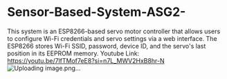 # Sensor-Based-System-ASG2-
This system is an ESP8266-based servo motor controller that allows users to configure Wi-Fi credentials and servo settings via a web interface. The ESP8266 stores Wi-Fi SSID, password, device ID, and the servo's last position in its EEPROM memory.
Youtube Link: https://youtu.be/7lfTMof7eE8?si=n7L_MWV2HxB8hr-N
![Uploading image.png…]()
